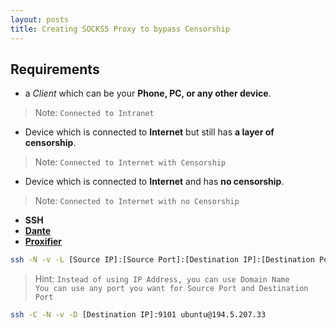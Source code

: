 ```yaml
---
layout: posts
title: Creating SOCKS5 Proxy to bypass Censorship
---
```


## Requirements
- a *Client* which can be your **Phone, PC, or any other device**.  
> Note: `Connected to Intranet`
- Device which is connected to **Internet** but still has **a layer of censorship**.  
> Note: `Connected to Internet with Censorship`
- Device which is connected to **Internet** and has **no censorship**.
> Note: `Connected to Internet with no Censorship`
- **SSH**  
- [**Dante**](https://www.inet.no/dante/ "Dante - A free SOCKS server")
- [**Proxifier**](https://www.proxifier.com/ "Proxy Client")

```sh
ssh -N -v -L [Source IP]:[Source Port]:[Destination IP]:[Destination Port] [Username]@[Server IP Address or Domain Name]
```

> Hint: `Instead of using IP Address, you can use Domain Name`  
> `You can use any port you want for Source Port and Destination Port`  


```sh
ssh -C -N -v -D [Destination IP]:9101 ubuntu@194.5.207.33
```


